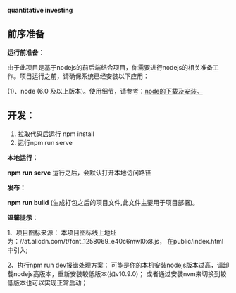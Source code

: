 <b>quantitative investing</b>
## 前序准备

**运行前准备：**

由于此项目是基于nodejs的前后端结合项目，你需要进行nodejs的相关准备工作。项目运行之前，请确保系统已经安装以下应用：

(1)、node (6.0 及以上版本)。使用细节，请参考：[node的下载及安装。](https://nodejs.org/en/download/)

## 开发：
1.  拉取代码后运行 npm install
2.  运行npm run serve

**本地运行：**

**npm run serve** 运行之后，会默认打开本地访问路径

**发布：**

**npm run bulid** (生成打包之后的项目文件,此文件主要用于项目部署)。

**温馨提示**：

1、项目图标来源：
本项目图标线上地址为：//at.alicdn.com/t/font\_1258069\_e40c6mwl0x8.js， 在public/index.html中引入;

2、执行npm run dev报错处理方案：
可能是你的本机安装nodejs版本过高，请卸载nodejs高版本，重新安装较低版本(如v10.9.0)；
或者通过安装nvm来切换到较低版本也可以实现正常启动；